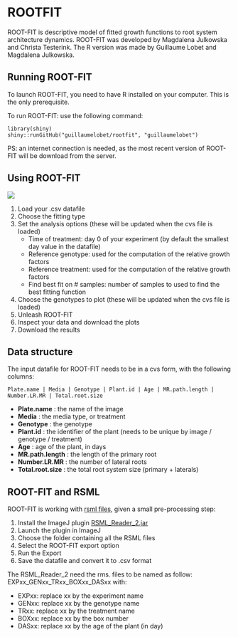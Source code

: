 # ROOTFIT


ROOT-FIT is descriptive model of fitted growth functions to root system architecture dynamics. ROOT-FIT was developed by Magdalena Julkowska and Christa Testerink. The R version was made by Guillaume Lobet and Magdalena Julkowska.


## Running ROOT-FIT

To launch ROOT-FIT, you need to have R installed on your computer. This is the only prerequisite.

To run ROOT-FIT: use the following command:


	library(shiny)
	shiny::runGitHub("guillaumelobet/rootfit", "guillaumelobet") 
	
	
PS: an internet connection is needed, as the most recent version of ROOT-FIT will be download from the server.


## Using ROOT-FIT

![](https://raw.githubusercontent.com/guillaumelobet/rootfit/master/www/rootfit_ui.png)

1. Load your .csv datafile
2. Choose the fitting type
3. Set the analysis options (these will be updated when the cvs file is loaded)
	- Time of treatment: day 0 of your experiment (by default the smallest day value in the datafile)
	- Reference genotype: used for the computation of the relative growth factors
	- Reference treatment: used for the computation of the relative growth factors
	- Find best fit on # samples: number of samples to used to find the best fitting function
4. Choose the genotypes to plot (these will be updated when the cvs file is loaded)
5. Unleash ROOT-FIT	
6. Inspect your data and download the plots
7. Download the results

## Data structure 

The input datafile for ROOT-FIT  needs to be in a cvs form, with the following columns:

	Plate.name | Media | Genotype | Plant.id | Age | MR.path.length | Number.LR.MR | Total.root.size
	
- **Plate.name** : the name of the image
- **Media** : the media type, or treatment
- **Genotype** : the genotype
- **Plant.id** : the identifier of the plant (needs to be unique by image / genotype / treatment)
- **Age** : age of the plant, in days
- **MR.path.length** : the length of the primary root
- **Number.LR.MR** : the number of lateral roots
- **Total.root.size** : the total root system size (primary + laterals)

## ROOT-FIT and RSML

ROOT-FIT is working with [rsml files](http://rootsystemml.github.io/), given a small pre-processing step:

1. Install the ImageJ plugin [RSML_Reader_2.jar](https://github.com/RootSystemML/RSML-conversion-tools/blob/master/imagej/bin/RSML_reader_v2.jar)
2. Launch the plugin in ImageJ
3. Choose the folder containing all the RSML files
4. Select the ROOT-FIT export option
5. Run the Export
6. Save the datafile and convert it to .csv format

The RSML_Reader_2 need the rms. files to be named as follow: 
	EXPxx_GENxx_TRxx_BOXxx_DASxx
with:
- EXPxx: replace xx by the experiment name
- GENxx: replace xx by the genotype name
- TRxx: replace xx by the treatment name
- BOXxx: replace xx by the box number
- DASxx: replace xx by the age of the plant (in day)


